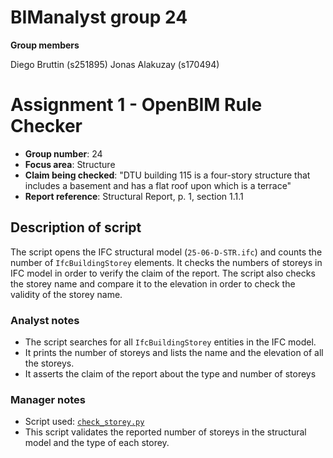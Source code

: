 # BIManalyst group 24

**Group members**

Diego Bruttin  (s251895)
Jonas Alakuzay (s170494)

# Assignment 1 - OpenBIM Rule Checker

- **Group number**: 24
- **Focus area**: Structure
- **Claim being checked**: "DTU building 115 is a four-story structure that includes a basement
and has a flat roof upon which is a terrace"
- **Report reference**: Structural Report, p. 1, section 1.1.1

## Description of script
The script opens the IFC structural model (`25-06-D-STR.ifc`) and counts the number of `IfcBuildingStorey` elements. It checks the numbers of storeys in IFC model in order to verify the claim of the report. The script also checks the storey name and compare it to the elevation in order to check the validity of the storey name.

### Analyst notes
- The script searches for all `IfcBuildingStorey` entities in the IFC model.  
- It prints the number of storeys and lists the name and the elevation of all the storeys.
- It asserts the claim of the report about the type and number of storeys  

### Manager notes
- Script used: [`check_storey.py`](./check_storey.py)  
- This script validates the reported number of storeys in the structural model and the type of each storey.
